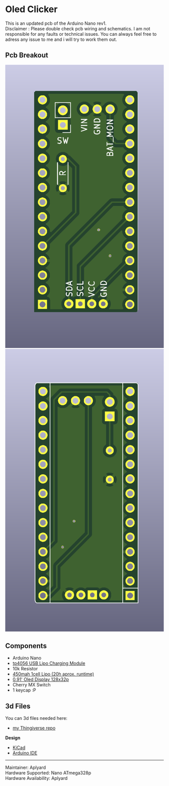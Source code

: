# Oled Clicker
  
This  is an updated pcb of the Arduino Nano rev1.  
Disclaimer : Please double check pcb wiring and schematics. I am not responsible for any faults or technical issues. You can always feel free to adress any issue to me and i will try to work them out.

## Pcb Breakout
![](https://github.com/Aplyard/Oled-Clicker/blob/master/Arduino%20Nano%20rev1.2/Photos/pcb%20front.png?raw=true)
![](https://github.com/Aplyard/Oled-Clicker/blob/master/Arduino%20Nano%20rev1.2/Photos/pcb%20back.png?raw=true)


**Components**  
-
- Arduino Nano  
- [tp4056 USB Lipo Charging Module](https://i.imgur.com/EEmYTeY.png)  
- 10k Resistor  
- [450mah 1cell Lipo (20h aprox. runtime)](https://i.imgur.com/DlrVCJd.png)  
- [0.91' Oled Display 128x32p](https://i.imgur.com/tNMHrN5.jpg)  
- Cherry MX Switch  
- 1 keycap :P

**3d Files**
-
You can 3d files needed here:
- [my Thingiverse repo](https://www.thingiverse.com/aplyard/designs)

**Design**
- [KiCad](https://github.com/KiCad)    
- [Arduino IDE](https://www.arduino.cc/en/main/software)

---   
Maintainer: Aplyard  
Hardware Supported: Nano ATmega328p  
Hardware Availability: Aplyard
